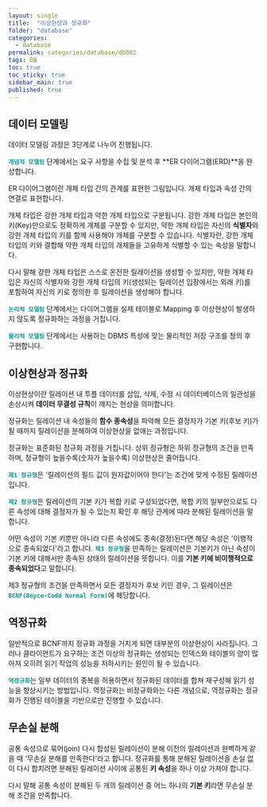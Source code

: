 ```yaml
---
layout: single
title:  "이상현상과 정규화"
folder: "database"
categories:
  - database
permalink: categories/database/db002
tags: DB
toc: true
toc_sticky: true
sidebar_main: true
published: true
---
```


## 데이터 모델링
데이터 모델링 과정은 3단계로 나누어 진행됩니다.

<span style="color: rgb(3, 150, 150); font-weight: bold;">`개념적 모델링`</span> 단계에서는 요구 사항을 수집 및 분석 후 **ER 다이어그램(ERD)**을 완성합니다.

ER 다이어그램이란 개체 타입 간의 관계를 표현한 그림입니다. 개체 타입과 속성 간의 연결로 표현합니다.

개체 타입은 강한 개체 타입과 약한 개체 타입으로 구분됩니다. 강한 개체 타입은 본인의 키(Key)만으로도 정확하게 개체를 구분할 수 있지만, 약한 개체 타입은 자신의 **식별자**와 강한 개체 타입의 키를 함께 사용해야 개체를 구분할 수 있습니다. 식별자란, 강한 개체 타입의 키와 결합해 약한 개체 타입의 개체들을 고유하게 식별할 수 있는 속성을 말합니다.

다시 말해 강한 개체 타입은 스스로 온전한 릴레이션을 생성할 수 있지만, 약한 개체 타입은 자신의 식별자와 강한 개체 타입의 키(생성되는 릴레이션 입장에서는 외래 키)를 포함하여 자신의 키로 정의한 후 릴레이션을 생성해야 합니다.

<span style="color: rgb(3, 150, 150); font-weight: bold;">`논리적 모델링`</span> 단계에서는 다이어그램을 실제 테이블로 Mapping 후 이상현상이 발생하지 않도록 정규화하는 과정을 거칩니다.

<span style="color: rgb(3, 150, 150); font-weight: bold;">`물리적 모델링`</span> 단계에서는 사용하는 DBMS 특성에 맞는 물리적인 저장 구조를 정의 후 구현합니다.


## 이상현상과 정규화
이상현상이란 릴레이션 내 투플 데이터를 삽입, 삭제, 수정 시 데이터베이스의 일관성을 손상시켜 **데이터 무결성 규칙**이 깨지는 현상을 의미합니다.

정규화는 릴레이션 내 속성들의 **함수 종속성**을 파악해 모든 결정자가 기본 키(후보 키)가 될 때까지 릴레이션을 분해하여 이상현상을 없애는 과정입니다.

정규화는 표준화된 정규화 과정을 거칩니다. 상위 정규형은 하위 정규형의 조건을 만족하며, 정규형이 높을수록(숫자가 높을수록) 이상현상은 줄어듭니다.

<span style="color: rgb(3, 150, 150); font-weight: bold;">`제1 정규형`</span>은 '릴레이션의 필드 값이 원자값이어야 한다'는 조건에 맞게 수정된 릴레이션입니다.

<span style="color: rgb(3, 150, 150); font-weight: bold;">`제2 정규형`</span>은 릴레이션의 기본 키가 복합 키로 구성되었다면, 복합 키의 일부만으로도 다른 속성에 대해 결정자가 될 수 있는지 확인 후 해당 관계에 따라 분해된 릴레이션을 말합니다.

어떤 속성이 기본 키뿐만 아니라 다른 속성에도 종속(결정)된다면 해당 속성은 '이행적으로 종속되었다'라고 합니다. <span style="color: rgb(3, 150, 150); font-weight: bold;">`제3 정규형`</span>을 만족하는 릴레이션은 기본키가 아닌 속성이 기본 키에 대해서만 종속된 상태의 릴레이션을 뜻합니다. 이를 **기본 키에 비이행적으로 종속되었다**고 말합니다.

제3 정규형의 조건을 만족하면서 모든 결정자가 후보 키인 경우, 그 릴레이션은 <span style="color: rgb(3, 150, 150); font-weight: bold;">`BCNF(Boyce-Codd Normal Form)`</span>에 해당합니다.

## 역정규화
일반적으로 BCNF까지 정규화 과정을 거치게 되면 대부분의 이상현상이 사라집니다. 그러나 클라이언트가 요구하는 조건 이상의 정규화는 생성되는 인덱스와 테이블의 양이 많아져 오히려 읽기 작업의 성능을 저하시키는 원인이 될 수 있습니다.

<span style="color: rgb(3, 150, 150); font-weight: bold;">`역정규화`</span>는 일부 데이터의 중복을 허용하면서 정규화된 데이터를 합쳐 재구성해 읽기 성능을 향상시키는 방법입니다. 역정규화는 비정규화와는 다른 개념으로, 역정규화는 정규화가 진행된 테이블을 기반으로만 진행할 수 있습니다.

## 무손실 분해
공통 속성으로 묶어(join) 다시 합성된 릴레이션이 분해 이전의 릴레이션과 완벽하게 같을 때 '무손실 분해를 만족한다'라고 합니다. 정규화를 통해 분해된 릴레이션을 손실 없이 다시 합치려면 분해된 릴레이션 사이에 공통된 **키 속성**을 하나 이상 가져야 합니다. 

다시 말해 공통 속성이 분해된 두 개의 릴레이션 중 어느 하나의 **기본 키**라면 무손실 분해 조건을 만족합니다.